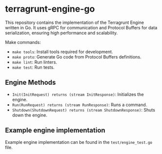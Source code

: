 # terragrunt-engine-go

This repository contains the implementation of the Terragrunt Engine written in Go.
It uses gRPC for communication and Protocol Buffers for data serialization, ensuring high performance and scalability.

Make commands:
- `make tools`: Install tools required for development.
- `make proto`: Generate Go code from Protocol Buffers definitions.
- `make lint`: Run linters.
- `make test`: Run tests.

## Engine Methods

* `Init(InitRequest) returns (stream InitResponse)`: Initializes the engine.
* `Run(RunRequest) returns (stream RunResponse)`: Runs a command.
* `Shutdown(ShutdownRequest) returns (stream ShutdownResponse)`: Shuts down the engine.

## Example engine implementation

Example engine implementation can be found in the `test/engine_test.go` file.

